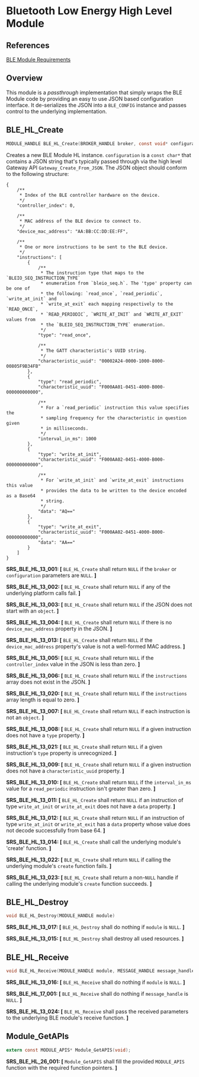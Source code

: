 # Bluetooth Low Energy High Level Module

## References

[BLE Module Requirements](./blemodule_requirements.md)

## Overview

This module is a *passthrough* implementation that simply wraps the BLE Module code by providing an easy to use JSON based configuration interface. It de-serializes the JSON into a `BLE_CONFIG` instance and passes control to the underlying implementation.

## BLE_HL_Create
```c
MODULE_HANDLE BLE_HL_Create(BROKER_HANDLE broker, const void* configuration)
```

Creates a new BLE Module HL instance. `configuration` is a `const char*` that contains a JSON string that's typically passed through via the high level Gateway API `Gateway_Create_From_JSON`. The JSON object should conform to the following structure:

```
{
    /**
     * Index of the BLE controller hardware on the device.
     */
    "controller_index": 0,
    
    /**
     * MAC address of the BLE device to connect to.
     */
    "device_mac_address": "AA:BB:CC:DD:EE:FF",
    
    /**
     * One or more instructions to be sent to the BLE device.
     */
    "instructions": [
        {
            /**
             * The instruction type that maps to the `BLEIO_SEQ_INSTRUCTION_TYPE`
             * enumeration from `bleio_seq.h`. The 'type' property can be one of
             * the following: `read_once`, `read_periodic`, `write_at_init` and
             * `write_at_exit` each mapping respectively to the `READ_ONCE`,
             * `READ_PERIODIC`, `WRITE_AT_INIT` and `WRITE_AT_EXIT` values from
             * the `BLEIO_SEQ_INSTRUCTION_TYPE` enumeration.
             */
            "type": "read_once",
            
            /**
             * The GATT characteristic's UUID string.
             */
            "characteristic_uuid": "00002A24-0000-1000-8000-00805F9B34FB"
        },
        {
            "type": "read_periodic",
            "characteristic_uuid": "F000AA01-0451-4000-B000-000000000000",
            
            /**
             * For a `read_periodic` instruction this value specifies the
             * sampling frequency for the characteristic in question given
             * in milliseconds.
             */
            "interval_in_ms": 1000
        },
        {
            "type": "write_at_init",
            "characteristic_uuid": "F000AA02-0451-4000-B000-000000000000",
            
            /**
             * For `write_at_init` and `write_at_exit` instructions this value
             * provides the data to be written to the device encoded as a Base64
             * string.
             */
            "data": "AQ=="
        },
        {
            "type": "write_at_exit",
            "characteristic_uuid": "F000AA02-0451-4000-B000-000000000000",
            "data": "AA=="
        }
    ]
}
```

**SRS_BLE_HL_13_001: [** `BLE_HL_Create` shall return `NULL` if the `broker` or `configuration` parameters are `NULL`. **]**

**SRS_BLE_HL_13_002: [** `BLE_HL_Create` shall return `NULL` if any of the underlying platform calls fail. **]**

**SRS_BLE_HL_13_003: [** `BLE_HL_Create` shall return `NULL` if the JSON does not start with an `object`. **]**

**SRS_BLE_HL_13_004: [** `BLE_HL_Create` shall return `NULL` if there is no `device_mac_address` property in the JSON. **]**

**SRS_BLE_HL_13_013: [** `BLE_HL_Create` shall return `NULL` if the `device_mac_address` property's value is not a well-formed MAC address. **]**

**SRS_BLE_HL_13_005: [** `BLE_HL_Create` shall return `NULL` if the `controller_index` value in the JSON is less than zero. **]**

**SRS_BLE_HL_13_006: [** `BLE_HL_Create` shall return `NULL` if the `instructions` array does not exist in the JSON. **]**

**SRS_BLE_HL_13_020: [** `BLE_HL_Create` shall return `NULL` if the `instructions` array length is equal to zero. **]**

**SRS_BLE_HL_13_007: [** `BLE_HL_Create` shall return `NULL` if each instruction is not an `object`. **]**

**SRS_BLE_HL_13_008: [** `BLE_HL_Create` shall return `NULL` if a given instruction does not have a `type` property. **]**

**SRS_BLE_HL_13_021: [** `BLE_HL_Create` shall return `NULL` if a given instruction's `type` property is unrecognized. **]**

**SRS_BLE_HL_13_009: [** `BLE_HL_Create` shall return `NULL` if a given instruction does not have a `characteristic_uuid` property. **]**

**SRS_BLE_HL_13_010: [** `BLE_HL_Create` shall return `NULL` if the `interval_in_ms` value for a `read_periodic` instruction isn't greater than zero. **]**

**SRS_BLE_HL_13_011: [** `BLE_HL_Create` shall return `NULL` if an instruction of type `write_at_init` or `write_at_exit` does not have a `data` property. **]**

**SRS_BLE_HL_13_012: [** `BLE_HL_Create` shall return `NULL` if an instruction of type `write_at_init` or `write_at_exit` has a `data` property whose value does not decode successfully from base 64. **]**

**SRS_BLE_HL_13_014: [** `BLE_HL_Create` shall call the underlying module's 'create' function. **]**

**SRS_BLE_HL_13_022: [** `BLE_HL_Create` shall return `NULL` if calling the underlying module's `create` function fails. **]**

**SRS_BLE_HL_13_023: [** `BLE_HL_Create` shall return a non-`NULL` handle if calling the underlying module's `create` function succeeds. **]**

## BLE_HL_Destroy
```c
void BLE_HL_Destroy(MODULE_HANDLE module)
```

**SRS_BLE_HL_13_017: [** `BLE_HL_Destroy` shall do nothing if `module` is `NULL`. **]**

**SRS_BLE_HL_13_015: [** `BLE_HL_Destroy` shall destroy all used resources. **]**

## BLE_HL_Receive
```c
void BLE_HL_Receive(MODULE_HANDLE module, MESSAGE_HANDLE message_handle)
```

**SRS_BLE_HL_13_016: [** `BLE_HL_Receive` shall do nothing if `module` is `NULL`. **]**

**SRS_BLE_HL_17_001: [** `BLE_HL_Receive` shall do nothing if `message_handle` is `NULL`. **]**

**SRS_BLE_HL_13_024: [** `BLE_HL_Receive` shall pass the received parameters to the underlying BLE module's receive function. **]**

## Module_GetAPIs
```c
extern const MODULE_APIS* Module_GetAPIS(void);
```

**SRS_BLE_HL_26_001: [** `Module_GetAPIS` shall fill the provided `MODULE_APIS` function with the required function pointers. **]**
